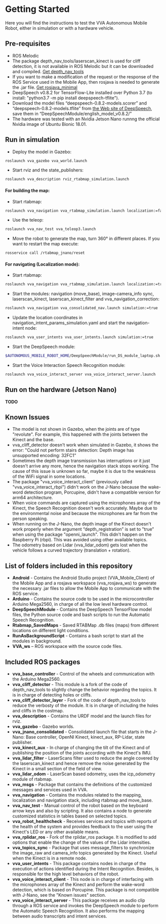 # Getting Started
Here you will find the instructions to test the VVA Autonomous Mobile Robot, either in simulation or with a hardware vehicle.

## Pre-requisites
* ROS Melodic
* The package depth_nav_tools/laserscan_kinect is used for cliff detection, it is not available in ROS Melodic but it can be downloaded and compiled. [Get depth_nav_tools
](https://github.com/mdrwiega/depth_nav_tools)
* If you want to make a modification of the request or the response of the ROS Service used in the Mobile App, then rosjava is needed to generate the .jar file. [Get rosjava_minimal](http://wiki.ros.org/rosjava/Tutorials/kinetic/Source%20Installation)
* DeepSpeech v0.8.2 for TensorFlow-Lite installed over Python 3.7 (to install: "python3.7 -m pip install deepspeech-tflite").
* Download the model files “deepspeech-0.8.2-models.scorer” and “deepspeech-0.8.2-models.tflite” from [the Web site of DeepSpeech](https://github.com/mozilla/DeepSpeech/releases/tag/v0.8.2), save them in “DeepSpeechModule/english_model_v0.8.2/”
* The hardware was tested with an Nvidia Jetson Nano runnng the official Nvidia image of Ubuntu Bionic 18.01.

## Run in simulation
* Deploy the model in Gazebo:
```bash
roslaunch vva_gazebo vva_world.launch
```
* Start rviz and the state_publishers:
```bash
roslaunch vva_description rviz_rtabmap_simulation.launch
```
#### For building the map:
* Start rtabmap:
```bash
roslaunch vva_navigation vva_rtabmap_simulation.launch localization:=false
```
* Use the teleop:
```bash
roslaunch vva_nav_test vva_teleop3.launch
```
* Move the robot to generate the map, turn 360° in different places. If you want to restart the map execute:
```bash
rosservice call /rtabmap_jnano/reset
```
#### For navigating (Localization mode):
* Start rtabmap:
```bash
roslaunch vva_navigation vva_rtabmap_simulation.launch localization:=true
```
* Start the modules: navigation (move_base), image-camera_info sync, laserscan_kinect, laserscan_kinect_filter and vva_navigation_correction:
```bash
roslaunch vva_navigation vva_consolidated_nav.launch simulation:=true
```
* Update the location coordinates in navigation_intent_params_simulation.yaml and start the navigation-intent node:
```bash
roslaunch vva_user_intents vva_user_intents.launch simulation:=true
```
* Start the DeepSpeech module:
```bash
$AUTONOMOUS_MOBILE_ROBOT_HOME/DeepSpeechModule/run_DS_module_laptop.sh
```
* Start the Voice Interaction Speech Recognition module:
```bash
roslaunch vva_voice_interact_server vva_voice_interact_server.launch
```

## Run on the hardware (Jetson Nano)
__TODO__

## Known Issues
* The model is not shown in Gazebo, when the joints are of type "revolute". For example, this happened with the joints between the Kinect and the base.
* vva_cliff_detector doesn't work when simulated in Gazebo, it shows the error: "Could not perform stairs detection: Depth image has unsupported encoding: 32FC1"
* Sometimes the depth image transmission has interruptions or it just doesn't arrive any more, hence the navigation stack stops working. The cause of this issue is unknown so far, maybe it is due to the weakness of the WiFi signal in some locations.
* The package "vva_voice_interact_client" (previously called "vva_voice_interact_rbpi") didn't work on the J-Nano because the wake-word detection program, Porcupine, didn't have a compatible version for arm64 architecture.
* When voice commands are captured using the microphones array of the Kinect, the Speech Recognition doesn't work accurately. Maybe due to the environmental noise and because the microphones are far from the person speaking.
* When running on the J-Nano, the depth image of the Kinect doesn't work properly when the argument “depth_registration” is set to "true" when using the package "openni_launch". This didn't happen on the Raspberry Pi (rbpi). This was avoided using other available topics.
* The odometry based on Lidar (vva_lidar_odom) gets lost when the vehicle follows a curved trajectory (translation + rotation).

## List of folders included in this repository
* **Android** - Contains the Android Studio project (VVA_Mobile_Client) of the Mobile App and a rosjava workspace (vva_rosjava_ws) to generate the necessary .jar files to allow the Mobile App to communicate with the ROS service.
* **Arduino** - Contains the source code to be used in the microcontroller Arduino Mega2560, in charge of all the low level hardware control.
* **DeepSpeechModule** - Contains the DeepSpeech TensorFlow model files, the Python source code and bash scripts to run the Automatic Speech Recognition.
* **Rtabmap_SavedMaps** - Saved RTABMap .db files (maps) from different locations on different light conditions.
* **RunAsBackgroundScript** - Contains a bash script to start all the modules in background.
* **VVA_ws** – ROS workspace with the source code files.

## Included ROS packages
* **vva_base_controller** - Control of the wheels and communication with the Arduino Mega2560.
* **vva_cliff_detector** - This module is a fork of the code of depth_nav_tools to slightly change the behavior regarding the topics. It is in charge of detecting holes or cliffs.
* **vva_cliff_detector_layer** - Fork of the code of depth_nav_tools to reduce the verbosty of the module. It is in charge of including the holes and cliffs in the costmap.
* **vva_description** - Contains the URDF model and the launch files for rviz.
* **vva_gazebo** - Gazebo worlds.
* **vva_jnano_consolidated** - Consolidated launch file that starts in the J-Nano: Base controller, OpenNI Kinect, kinect_aux, RP-Lidar, state publisher.
* **vva_kinect_aux** - In charge of changing the tilt of the Kinect and of publishing the position of the joints according with the Kinect's IMU.
* **vva_lidar_filter** - LaserScans filter used to reduce the angle covered by the laserscan_kinect and hence remove the noise generated by the Kinect in a small section of the field of view.
* **vva_lidar_odom** - LaserScan based odometry, uses the icp_odometry module of rtabmap.
* **vva_msgs** - Package that contains the definitions of the customized messages and services used in VVA.
* **vva_navigation** - Contains the modules related to the mapping, localization and navigation stack, including rtabmap and move_base.
* **vva_nav_test** - Manual control of the robot based on the keyboard arrow keys and also by scripting. It also contains a node to generate customized statistics in tables based on selected topics.
* **vva_robot_healthcheck** - Receives services and topics with reports of the health of the system and provides feedback to the user using the Kinect's LED or any other available means.
* **vva_rplidar_ros** - Fork of the rplidar_ros package. It is modified to add options that enable the change of the values of the Lidar intensities.
* **vva_topics_sync** - Package that uses message_filters to synchronize the image_raw and camera_info topics generated by the Kinect. Useful when the Kinect is in a remote node.
* **vva_user_intents** - This package contains nodes in charge of the execution of actions identified during the Intent Recognition. Besides, is responsible for the high level behaviors of the robot.
* **vva_voice_interact_client** - This node is in charge of interfacing with the microphones array of the Kinect and perform the wake-word detection, which is based on Porcupine. This package is not compatible with J-Nano, see the "Known issues" section.
* **vva_voice_interact_server** - This package receives an audio clip through a ROS service and invokes the DeepSpeech module to perform the Automatic Speech Recognition. It also performs the mapping between audio transcripts and intent services.
